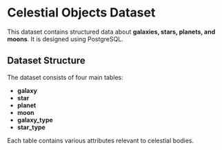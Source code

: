 # Celestial Objects Dataset

This dataset contains structured data about **galaxies, stars, planets, and moons**.
It is designed using PostgreSQL.

## Dataset Structure

The dataset consists of four main tables:
- **galaxy**
- **star**
- **planet**
- **moon**
- **galaxy_type**
- **star_type**

Each table contains various attributes relevant to celestial bodies.
